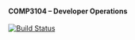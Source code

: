 #### COMP3104 – Developer Operations
[![Build Status](https://app.travis-ci.com/afshanmomin-git/COMP3104.svg?branch=main)](https://app.travis-ci.com/afshanmomin-git/COMP3104)